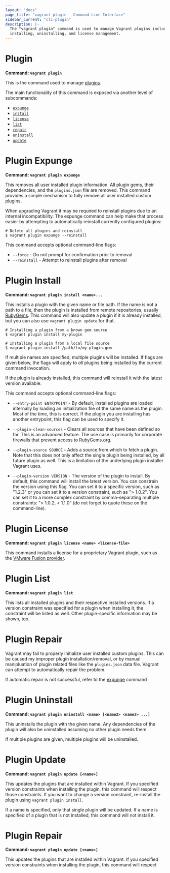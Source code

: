 ```yaml
---
layout: "docs"
page_title: "vagrant plugin - Command-Line Interface"
sidebar_current: "cli-plugin"
description: |-
  The "vagrant plugin" command is used to manage Vagrant plugins including
  installing, uninstalling, and license management.
---
```


# Plugin

**Command: `vagrant plugin`**

This is the command used to manage [plugins](/docs/plugins/).

The main functionality of this command is exposed via another level
of subcommands:

* [`expunge`](#plugin-expunge)
* [`install`](#plugin-install)
* [`license`](#plugin-license)
* [`list`](#plugin-list)
* [`repair`](#plugin-repair)
* [`uninstall`](#plugin-uninstall)
* [`update`](#plugin-update)

# Plugin Expunge

**Command: `vagrant plugin expunge`**

This removes all user installed plugin information. All plugin gems, their
dependencies, and the `plugins.json` file are removed. This command
provides a simple mechanism to fully remove all user installed custom plugins.

When upgrading Vagrant it may be required to reinstall plugins due to
an internal incompatibility. The expunge command can help make that process
easier by attempting to automatically reinstall currently configured
plugins:

```shell
# Delete all plugins and reinstall
$ vagrant plugin expunge --reinstall
```

This command accepts optional command-line flags:

* `--force` - Do not prompt for confirmation prior to removal
* `--reinstall` - Attempt to reinstall plugins after removal

# Plugin Install

**Command: `vagrant plugin install <name>...`**

This installs a plugin with the given name or file path. If the name
is not a path to a file, then the plugin is installed from remote
repositories, usually [RubyGems](https://rubygems.org). This command will
also update a plugin if it is already installed, but you can also use
`vagrant plugin update` for that.

```shell
# Installing a plugin from a known gem source
$ vagrant plugin install my-plugin

# Installing a plugin from a local file source
$ vagrant plugin install /path/to/my-plugin.gem
```

If multiple names are specified, multiple plugins will be installed. If
flags are given below, the flags will apply to _all_ plugins being installed
by the current command invocation.

If the plugin is already installed, this command will reinstall it with
the latest version available.

This command accepts optional command-line flags:

* `--entry-point ENTRYPOINT` - By default, installed plugins are loaded
  internally by loading an initialization file of the same name as the plugin.
  Most of the time, this is correct. If the plugin you are installing has
  another entrypoint, this flag can be used to specify it.

* `--plugin-clean-sources` - Clears all sources that have been defined so
  far. This is an advanced feature. The use case is primarily for corporate
  firewalls that prevent access to RubyGems.org.

* `--plugin-source SOURCE` - Adds a source from which to fetch a plugin. Note
  that this does not only affect the single plugin being installed, by all future
  plugin as well. This is a limitation of the underlying plugin installer
  Vagrant uses.

* `--plugin-version VERSION` - The version of the plugin to install. By default,
  this command will install the latest version. You can constrain the version
  using this flag. You can set it to a specific version, such as "1.2.3" or
  you can set it to a version constraint, such as "> 1.0.2". You can set it
  to a more complex constraint by comma-separating multiple constraints:
  "> 1.0.2, < 1.1.0" (do not forget to quote these on the command-line).

# Plugin License

**Command: `vagrant plugin license <name> <license-file>`**

This command installs a license for a proprietary Vagrant plugin,
such as the [VMware Fusion provider](/docs/vmware).

# Plugin List

**Command: `vagrant plugin list`**

This lists all installed plugins and their respective installed versions.
If a version constraint was specified for a plugin when installing it, the
constraint will be listed as well. Other plugin-specific information may
be shown, too.

# Plugin Repair

Vagrant may fail to properly initialize user installed custom plugins. This can
be caused my improper plugin installation/removal, or by manual manipluation of
plugin related files like the `plugins.json` data file. Vagrant can attempt
to automatically repair the problem.

If automatic repair is not successful, refer to the [expunge](#plugin-expunge)
command

# Plugin Uninstall

**Command: `vagrant plugin uninstall <name> [<name2> <name3> ...]`**

This uninstalls the plugin with the given name. Any dependencies of the
plugin will also be uninstalled assuming no other plugin needs them.

If multiple plugins are given, multiple plugins will be uninstalled.

# Plugin Update

**Command: `vagrant plugin update [<name>]`**

This updates the plugins that are installed within Vagrant. If you specified
version constraints when installing the plugin, this command will respect
those constraints. If you want to change a version constraint, re-install
the plugin using `vagrant plugin install`.

If a name is specified, only that single plugin will be updated. If a
name is specified of a plugin that is not installed, this command will not
install it.

# Plugin Repair

**Command: `vagrant plugin update [<name>]`**

This updates the plugins that are installed within Vagrant. If you specified
version constraints when installing the plugin, this command will respect

